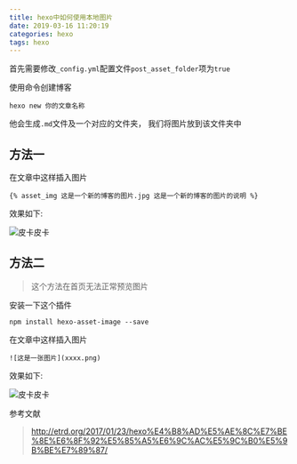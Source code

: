 ```yaml
---
title: hexo中如何使用本地图片
date: 2019-03-16 11:20:19
categories: hexo
tags: hexo
---
```

<script type="text/javascript" src="/js/src/bai.js"></script>


首先需要修改`_config.yml`配置文件`post_asset_folder`项为`true`

使用命令创建博客
```
hexo new 你的文章名称
```

他会生成`.md`文件及一个对应的文件夹， 我们将图片放到该文件夹中



## 方法一

在文章中这样插入图片
```
{% asset_img 这是一个新的博客的图片.jpg 这是一个新的博客的图片的说明 %}
```

效果如下:

![皮卡皮卡](http://img.nixiaolei.com/pika.png)





## 方法二
> 这个方法在首页无法正常预览图片


安装一下这个插件

```shell
npm install hexo-asset-image --save
```


在文章中这样插入图片
```
![这是一张图片](xxxx.png)
```


效果如下:

![皮卡皮卡](http://img.nixiaolei.com/pika.png)



参考文献
> http://etrd.org/2017/01/23/hexo%E4%B8%AD%E5%AE%8C%E7%BE%8E%E6%8F%92%E5%85%A5%E6%9C%AC%E5%9C%B0%E5%9B%BE%E7%89%87/